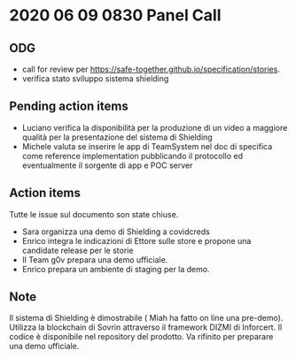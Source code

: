 # 2020 06 09 0830 Panel Call

## ODG 

- call for review per  https://safe-together.github.io/specification/stories.
- verifica stato sviluppo sistema shielding


## Pending action items

- Luciano verifica la disponibilità per la produzione di un video a maggiore qualità per la presentazione del sistema di Shielding
- Michele valuta se inserire le app di TeamSystem nel doc di specifica come reference implementation pubblicando il protocollo ed eventualmente il sorgente di app e  POC server


## Action items

Tutte le issue sul documento son state chiuse.

- Sara organizza una demo di Shielding a covidcreds
- Enrico integra le indicazioni di Ettore sulle store e propone  una candidate release per le storie
- Il Team g0v prepara una demo ufficiale.
- Enrico prepara un ambiente di staging per la demo.


## Note

Il sistema di Shielding è dimostrabile ( Miah ha fatto on line una pre-demo). Utilizza  la blockchain di Sovrin attraverso il framework DIZMI di Inforcert. 
Il codice è disponibile nel repository del prodotto. Va rifinito per preparare una demo ufficiale.

